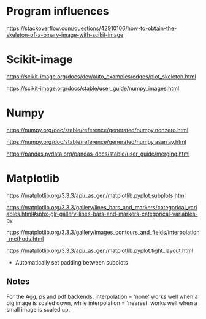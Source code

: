 # Program influences
https://stackoverflow.com/questions/42910106/how-to-obtain-the-skeleton-of-a-binary-image-with-scikit-image

# Scikit-image
https://scikit-image.org/docs/dev/auto_examples/edges/plot_skeleton.html

https://scikit-image.org/docs/stable/user_guide/numpy_images.html

# Numpy
https://numpy.org/doc/stable/reference/generated/numpy.nonzero.html

https://numpy.org/doc/stable/reference/generated/numpy.asarray.html

https://pandas.pydata.org/pandas-docs/stable/user_guide/merging.html


# Matplotlib
https://matplotlib.org/3.3.3/api/_as_gen/matplotlib.pyplot.subplots.html

https://matplotlib.org/3.3.3/gallery/lines_bars_and_markers/categorical_variables.html#sphx-glr-gallery-lines-bars-and-markers-categorical-variables-py

https://matplotlib.org/3.3.3/gallery/images_contours_and_fields/interpolation_methods.html

https://matplotlib.org/3.3.3/api/_as_gen/matplotlib.pyplot.tight_layout.html
* Automatically set padding between subplots

## Notes
For the Agg, ps and pdf backends, interpolation = 'none' works well when a big image is scaled down, while interpolation = 'nearest' works well when a small image is scaled up.